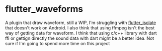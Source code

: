 # flutter_waveforms

A plugin that draw waveform, still a WIP, I'm struggling with [flutter_isolate](https://github.com/rmawatson/flutter_isolate/issues/25) that doesn't work on Android. I also think that using ffmpeg isn't the best way of getting data for waveform. I think that using c/c++ library with dart ffi or gettign directly the sound data with dart might be a better idea. Not sure if I'm going to spend more time on this project
